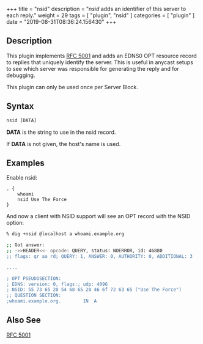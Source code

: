 +++
title = "nsid"
description = "*nsid* adds an identifier of this server to each reply."
weight = 29
tags = [ "plugin", "nsid" ]
categories = [ "plugin" ]
date = "2019-08-31T08:36:24.156430"
+++

## Description

This plugin implements [RFC 5001](https://tools.ietf.org/html/rfc5001) and adds an EDNS0 OPT
resource record to replies that uniquely identify the server. This is useful in anycast setups to
see which server was responsible for generating the reply and for debugging.

This plugin can only be used once per Server Block.


## Syntax

~~~ txt
nsid [DATA]
~~~

**DATA** is the string to use in the nsid record.

If **DATA** is not given, the host's name is used.

## Examples

Enable nsid:

~~~ corefile
. {
    whoami
    nsid Use The Force
}
~~~

And now a client with NSID support will see an OPT record with the NSID option:

~~~ sh
% dig +nsid @localhost a whoami.example.org

;; Got answer:
;; ->>HEADER<<- opcode: QUERY, status: NOERROR, id: 46880
;; flags: qr aa rd; QUERY: 1, ANSWER: 0, AUTHORITY: 0, ADDITIONAL: 3

....

; OPT PSEUDOSECTION:
; EDNS: version: 0, flags:; udp: 4096
; NSID: 55 73 65 20 54 68 65 20 46 6f 72 63 65 ("Use The Force")
;; QUESTION SECTION:
;whoami.example.org.		IN	A
~~~

## Also See

[RFC 5001](https://tools.ietf.org/html/rfc5001)
